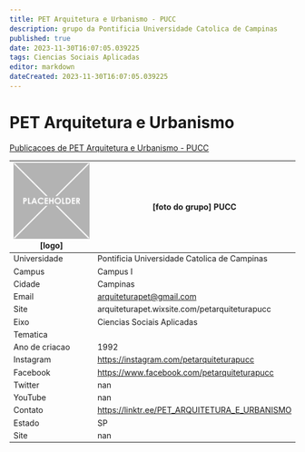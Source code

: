 ```yaml
---
title: PET Arquitetura e Urbanismo - PUCC
description: grupo da Pontificia Universidade Catolica de Campinas
published: true
date: 2023-11-30T16:07:05.039225
tags: Ciencias Sociais Aplicadas
editor: markdown
dateCreated: 2023-11-30T16:07:05.039225
---
```


# PET Arquitetura e Urbanismo

[Publicacoes de PET Arquitetura e Urbanismo - PUCC](/atividade/6PETArquiteturaeUrbanismoPUCC/feed.md)

| ![placeholder.png](/placeholder.png) [logo] | [foto do grupo] PUCC         |
| ------------------------------------------- | ------------------------------------------------- |
| Universidade                                | Pontificia Universidade Catolica de Campinas      |
| Campus                                      | Campus I            |
| Cidade                                      | Campinas             |
| Email                                       | arquiteturapet@gmail.com             |
| Site                                        | arquiteturapet.wixsite.com/petarquiteturapucc              |
| Eixo                                        | Ciencias Sociais Aplicadas              |
| Tematica                                    |           |
| Ano de criacao                              | 1992        |
| Instagram                                   | https://instagram.com/petarquiteturapucc         |
| Facebook                                    | https://www.facebook.com/petarquiteturapucc          |
| Twitter                                     | nan           |
| YouTube                                     | nan           |
| Contato                                     | https://linktr.ee/PET_ARQUITETURA_E_URBANISMO         |
| Estado                                      |  SP            |
| Site                                        | nan |
